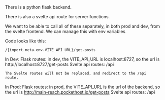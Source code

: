 
There is a python flask backend.

There is also a svelte api route for server functions.

We want to be able to call all of these separately, in both prod and dev, from the svelte frontend. We can manage this with env variables.

Code looks like this:

```
/{import.meta.env.VITE_API_URL}/get-posts
```

In Dev:
    Flask routes: in dev, the VITE_API_URL is localhost:8727, so the url is http://localhost:8727/get-posts
    Svelte api routes: /api

    The Svelte routes will not be replaced, and redirect to the /api route.

In Prod:
    Flask routes: in prod, the VITE_API_URL is the url of the backend, so the url is http://main-reach.pockethost.io/get-posts
    Svelte api routes: /api
